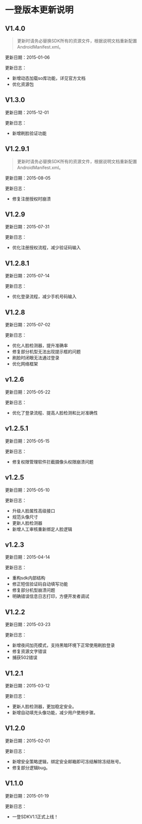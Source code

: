 # 一登版本更新说明

## V1.4.0
> 更新时请务必替换SDK所有的资源文件，根据说明文档重新配置AndroidManifest.xml。

更新日期：2015-01-06

更新日志：

- 新增动态加载so库功能，详见官方文档
- 优化资源包

## V1.3.0

更新日期：2015-12-01

更新日志：

- 新增刷脸验证功能

## V1.2.9.1

> 更新时请务必替换SDK所有的资源文件，根据说明文档重新配置AndroidManifest.xml。

更新日期：2015-08-05

更新日志：

- 修复注册授权时崩溃

## V1.2.9

更新日期：2015-07-31

更新日志：

- 优化注册授权流程，减少验证码输入

## V1.2.8.1

更新日期：2015-07-14

更新日志：

- 优化登录流程，减少手机号码输入

## V1.2.8 

更新日期：2015-07-02

更新日志：

- 优化人脸检测器，提升准确率
- 修复部分机型无法出现提示框的问题
- 刷脸时闭眼无法通过登录
- 优化网络框架


## v1.2.6 
更新日期：2015-05-22

更新日志：

- 优化了登录流程、提高人脸检测和比对准确性

## v1.2.5.1
更新日期：2015-05-15

更新日志：

- 修复权限管理软件拦截摄像头权限崩溃问题

## v1.2.5
更新日期：2015-05-10

更新日志：

- 升级人脸属性高级接口
- 规范头像尺寸
- 更新人脸检测器
- 新增人工审核重新绑定人脸逻辑


## v1.2.3
更新日期：2015-04-14

更新日志：

- 重构sdk内部结构
- 修正短信验证码自动填写功能
- 修复部分机型崩溃问题
- 明确错误信息日志打印，方便开发者调试

## V1.2.2
更新日期：2015-03-23

更新日志：

- 新增夜间加亮模式，支持黑暗环境下正常使用刷脸登录
- 修复资源文字错误
- 捕获502错误

## V1.2.1 
更新日期：2015-03-12

更新日志：

- 更新人脸检测器，更加稳定安全。
- 新增自动填充头像功能，减少用户使用步骤。

## V1.2.0 
更新日期：2015-02-01

更新日志：

- 新增安全策略逻辑，绑定安全邮箱即可冻结解除冻结账号。
- 修复部分逻辑bug。


## V1.1.0 
更新日期：2015-01-19

更新日志：

- 一登SDKV1.1正式上线！
